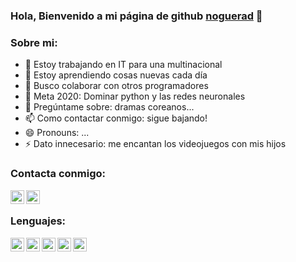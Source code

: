 ### Hola, Bienvenido a mi página de github [noguerad] 👋


### Sobre mi:
- 🔭 Estoy trabajando en IT para una multinacional
- 🌱 Estoy aprendiendo cosas nuevas cada día
- 👯 Busco colaborar con otros programadores
- 🤔 Meta 2020: Dominar python y las redes neuronales
- 💬 Pregúntame sobre: dramas coreanos...
- 📫 Como contactar conmigo: sigue bajando!
- 😄 Pronouns: ...
- ⚡ Dato innecesario: me encantan los videojuegos con mis hijos

### Contacta conmigo:

[<img align="left" alt="email" width="22px" src="https://cdn.jsdelivr.net/npm/simple-icons@5.20.0/icons/gmail.svg" />][email]
[<img align="left" alt="email" width="22px" src="https://cdn.jsdelivr.net/npm/simple-icons@5.20.0/icons/linkedin.svg" />][linkedin]

<br />

### Lenguajes:
<img align="left" alt="email" width="22px" src="https://cdn.jsdelivr.net/npm/simple-icons@5.20.0/icons/gnubash.svg" />
<img align="left" alt="email" width="22px" src="https://cdn.jsdelivr.net/npm/simple-icons@5.20.0/icons/python.svg" />
<img align="left" alt="email" width="22px" src="https://cdn.jsdelivr.net/npm/simple-icons@5.20.0/icons/html5.svg" />
<img align="left" alt="email" width="22px" src="https://cdn.jsdelivr.net/npm/simple-icons@5.20.0/icons/css3.svg" />
<img align="left" alt="email" width="22px" src="https://cdn.jsdelivr.net/npm/simple-icons@5.20.0/icons/javascript.svg" />
<br />

[noguerad]: http://www.noguerad.es
[email]: mailto:contacta@noguerad.es
[linkedin]: https://www.linkedin.com/in/david-noguera-361a87ba/
